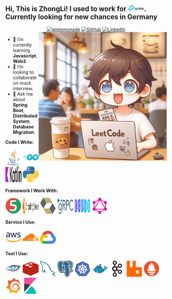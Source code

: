 <h2> Hi, This is ZhongLi! I used to work for <a href="https://www.tp-link.com/" title="tplink"><img src="imgs/tplink.svg" width="50"></a>. Currently looking for new chances in Germany</h2>

<p align="center">
	<a href="https://github.com/lelelemonade"><img src="https://komarev.com/ghpvc/?username=lelelemonade&label=Profile%20views&color=0e75b6&style=flat" alt="lelelemonade" /></a>
	<a href="https://github.com/lelelemonade"><img src="https://img.shields.io/github/followers/lelelemonade.svg?label=GitHub&style=social" alt="GitHub"></a>
	<a href="https://www.linkedin.com/in/shen-zhongli/"><img src="https://img.shields.io/badge/LinkedIn--_.svg?style=social&logo=linkedin" alt="LinkedIn"></a>
	<img align="right" src="imgs/leetcode.jpeg" style="width: 400px; height: 400px;" />
</p>

- 🔭 I’m currently learning **Javascript**, **Web3**.
- 👯 I’m looking to collaborate on mock interview.
- 💬 Ask me about **Spring Boot**, **Distributed System**, **Database Migration**.

**Code I Write:**

<a href="https://www.java.com/" title="Java"><img src="imgs/java.svg" style="width: 50px; height: 50px;" /></a>
<a href="https://go.dev/" title="Golang"><img src="imgs/golang.svg" style="width: 50px; height: 50px;" /></a>
<a href="https://kotlinlang.org/" title="Kotlin"><img src="imgs/kotlin.svg" style="width: 50px; height: 50px;" /></a>
<a href="https://www.python.org/" title="Python"><img src="imgs/python.svg" style="width: 50px; height: 50px;" /></a>

**Framework I Work With:**

<a href="https://junit.org/" title="Junit"><img src="imgs/junit.svg" style="width: 50px; height: 50px;" /></a>
<a href="https://shardingsphere.apache.org/" title="ShardingSphere"><img src="imgs/shardingsphere.svg" style="width: 50px; height: 50px;" /></a>
<a href="https://hibernate.org/" title="Hibernate"><img src="imgs/hibernate.svg" style="width: 50px; height: 50px;" /></a>
<a href="https://grpc.io/" title="grpc"><img src="imgs/grpc.svg" style="width: 50px; height: 50px;" /></a>
<a href="https://dubbo.apache.org/" title="Dubbo"><img src="imgs/dubbo.svg" style="width: 50px; height: 50px;" /></a>
<a href="https://graphql.org/" title="GraphQL"><img src="imgs/graphql.svg" style="width: 50px; height: 50px;" /></a>

**Service I Use:**

<a href="https://aws.amazon.com/" title="AWS"><img src="imgs/aws.svg" style="width: 50px; height: 50px;" /></a>
<a href="https://www.cloudflare.com/" title="Cloudflare"><img src="imgs/cloudflare.svg" style="width: 50px; height: 50px;" /></a>
<a href="https://cloud.google.com/" title="GCP"><img src="imgs/gcp.svg" style="width: 50px; height: 50px;" /></a>

**Tool I Use:**

<a href="https://cassandra.apache.org/" title="Cassandra"><img src="imgs/cassandra.svg" style="width: 50px; height: 50px;" /></a>
<a href="https://redis.io/" title="Redis"><img src="imgs/redis.svg" style="width: 50px; height: 50px;" /></a>
<a href="https://www.mysql.com/" title="MySQL"><img src="imgs/mysql.svg" style="width: 50px; height: 50px;" /></a>
<a href="https://www.postgresql.org/" title="PostgreSQL"><img src="imgs/postgresql.svg" style="width: 50px; height: 50px;" /></a>
<a href="https://kubernetes.io/" title="Kubernetes"><img src="imgs/kubernetes.svg" style="width: 50px; height: 50px;" /></a>
<a href="https://www.docker.com/" title="Docker"><img src="imgs/docker.svg" style="width: 50px; height: 50px;" /></a>
<a href="https://kafka.apache.org/" title="Kafka"><img src="imgs/kafka.svg" style="width: 50px; height: 50px;" /></a>
<a href="https://www.rabbitmq.com/" title="RabbitMQ"><img src="imgs/rabbitmq.svg" style="width: 50px; height: 50px;" /></a>
<a href="https://prometheus.io/" title="Prometheus"><img src="imgs/prometheus.svg" style="width: 50px; height: 50px;" /></a>
<a href="https://grafana.com/" title="Grafana"><img src="imgs/grafana.svg" style="width: 50px; height: 50px;" /></a>
<a href="https://www.elastic.co/kibana" title="Kibana"><img src="imgs/kibana.svg" style="width: 50px; height: 50px;" /></a>